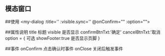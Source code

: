 ## 模态窗口

##使用
<my-dialog :title='' :visible.sync='' @onConfirm="" :option=""></my-dialog>

##属性说明
title 标题
visible 是否显示
confirmBtnTxt:'确定'
cancelBtnTxt:'取消
option = { 可选
    showFooter:true 是否显示页脚
}

##事件
onConfirm 点击确认时事件
onClose 关闭后触发事件